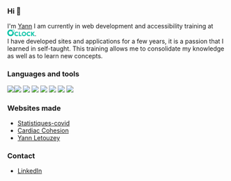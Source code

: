 ### Hi 👋

I'm [Yann](https://yannletouzey.github.io)
I am currently in web development and accessibility training at [<img src="img/logo-full.svg" alt="Logo OClock" class="logo-oclock" height="15px">](https://oclock.io/).   
I have developed sites and applications for a few years, it is a passion that I learned in self-taught.
This training allows me to consolidate my knowledge as well as to learn new concepts.

### Languages and tools
<img src="https://cdn.jsdelivr.net/gh/devicons/devicon/icons/html5/html5-original.svg" width="20px"/><img src="https://cdn.jsdelivr.net/gh/devicons/devicon/icons/css3/css3-original.svg"  width="20px"/> <img src="https://cdn.jsdelivr.net/gh/devicons/devicon/icons/javascript/javascript-original.svg"  width="20px"/> <img src="https://cdn.jsdelivr.net/gh/devicons/devicon/icons/php/php-original.svg"  width="20px"/> <img src="https://cdn.jsdelivr.net/gh/devicons/devicon/icons/mysql/mysql-original.svg"  width="20px"/> <img src="https://cdn.jsdelivr.net/gh/devicons/devicon/icons/threejs/threejs-original.svg"  width="20px"/> <img src="https://cdn.jsdelivr.net/gh/devicons/devicon/icons/git/git-original.svg" width="20px"/> <img src="https://cdn.jsdelivr.net/gh/devicons/devicon/icons/markdown/markdown-original.svg" width="20px"/>

### Websites made

- [Statistiques-covid](https://statistiques-covid.com)
- [Cardiac Cohesion](https://cardiac-cohesion.vercel.app)
- [Yann Letouzey](https://yannletouzey.github.io)

### Contact

- [LinkedIn](https://www.linkedin.com/in/yann-letouzey-84374524b/)